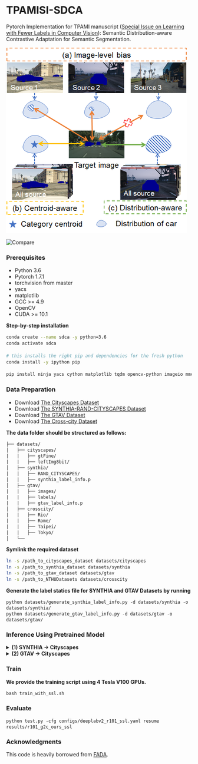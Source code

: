 # TPAMISI-SDCA

Pytorch Implementation for TPAMI manuscript ([Special Issue on Learning with Fewer Labels in Computer Vision](https://lwflcv.github.io/)): Semantic Distribution-aware Contrastive Adaptation for Semantic Segmentation.



![Teaser](docs/diagram.png)

<!-- <br> -->

![Compare](docs/compare.png)



### Prerequisites

- Python 3.6
- Pytorch 1.7.1
- torchvision from master
- yacs
- matplotlib
- GCC >= 4.9
- OpenCV
- CUDA >= 10.1

**Step-by-step installation**

```bash
conda create --name sdca -y python=3.6
conda activate sdca

# this installs the right pip and dependencies for the fresh python
conda install -y ipython pip

pip install ninja yacs cython matplotlib tqdm opencv-python imageio mmcv tqdm torchvision==0.8.2 torch==1.7.1
```



### Data Preparation

- Download [The Cityscapes Dataset](https://www.cityscapes-dataset.com/)
- Download [The SYNTHIA-RAND-CITYSCAPES Dataset](http://synthia-dataset.net/download/808/)
- Download [The GTAV Dataset](https://download.visinf.tu-darmstadt.de/data/from_games/)
- Download [The Cross-city Dataset](https://yihsinchen.github.io/segmentation_adaptation/)

**The data folder should be structured as follows:**

```
├── datasets/
│   ├── cityscapes/     
|   |   ├── gtFine/
|   |   ├── leftImg8bit/
│   ├── synthia/
|   |   ├── RAND_CITYSCAPES/
|   |   ├── synthia_label_info.p
│   ├── gtav/
|   |   ├── images/
|   |   ├── labels/
|   |   ├── gtav_label_info.p
│   ├── crosscity/	
|   |   ├── Rio/
|   |   ├── Rome/
|   |   ├── Taipei/
|   |   ├── Tokyo/	
│   └──	
```

**Symlink the required dataset**

```bash
ln -s /path_to_cityscapes_dataset datasets/cityscapes
ln -s /path_to_synthia_dataset datasets/synthia
ln -s /path_to_gtav_dataset datasets/gtav
ln -s /path_to_NTHUDatasets datasets/crosscity
```

**Generate the label statics file for SYNTHIA and GTAV Datasets by running** 

```
python datasets/generate_synthia_label_info.py -d datasets/synthia -o datasets/synthia/
python datasets/generate_gtav_label_info.py -d datasets/gtav -o datasets/gtav/
```



### Inference Using Pretrained Model

<details>
  <summary>
    <b>(1) SYNTHIA -> Cityscapes</b>
  </summary>

Download the [pretrained model (VGG-16)](https://drive.google.com/file/d/1FIJY7u7zNThJON9TBPF4XqUyn9VFPwKS/view?usp=sharing) (43.5 mIoU / 50.3 mIoU*) and save it in `results/`. Then run the command 
```bash
python test.py -cfg configs/deeplabv2_vgg16_ssl_synthia.yaml resume results/vgg_s2c_best.pth
```

Download the [pretrained model (ResNet-101)](https://drive.google.com/file/d/1pU2DT3fG0gbgH2ACBSKxe3rrHGPf2Eg1/view?usp=sharing) (50.2 mIoU / 56.8 mIoU*) and save it in `results/`. Then run the command 
```bash
python test.py -cfg configs/deeplabv2_r101_ssl_synthia.yaml resume results/r101_s2c_best.pth
```
</details>


<details>
  <summary>
    <b>(2) GTAV -> Cityscapes</b>
  </summary>

Download the [pretrained model (VGG-16)](https://drive.google.com/file/d/1kK4hTVfLb5XowFYrmGzAQsAtl_sag9BZ/view?usp=sharing) (47.3 mIoU) and save it in `results/`. Then run the command 
```bash
python test.py -cfg configs/deeplabv2_vgg16_ssl.yaml resume results/vgg_g2c_best.pth
```

Download the [pretrained model (ResNet-101)](https://drive.google.com/file/d/1yQXi0N3wuL-yHXN22nVHlST3gCCp84jE/view?usp=sharing) (52.9 mIoU) and save it in `results/`. Then run the command 
```bash
python test.py -cfg configs/deeplabv2_r101_ssl.yaml resume results/r101_g2c_best.pth
```
</details>



### Train

**We provide the training script using 4 Tesla V100 GPUs.**

```
bash train_with_ssl.sh
```



### Evaluate

```
python test.py -cfg configs/deeplabv2_r101_ssl.yaml resume results/r101_g2c_ours_ssl
```



### Acknowledgments

This code is heavily borrowed from [FADA](https://github.com/JDAI-CV/FADA).  